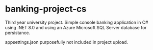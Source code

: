 # banking-project-cs
Third year university project. Simple console banking application in C# using .NET 8.0 and using an Azure Microsoft SQL Server database for persistance.

appsettings.json purposefully not included in project upload.
